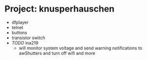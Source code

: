 # Project: knusperhauschen

* dfplayer
* telnet
* buttons
* transistor switch
* *TODO* ina219
  * will monitor system voltage and send warning notifications to awShutters
    and turn off wifi and more
